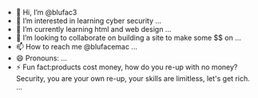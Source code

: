 - 👋 Hi, I’m @blufac3
- 👀 I’m interested in learning cyber security ...
- 🌱 I’m currently learning html and web design ...
- 💞️ I’m looking to collaborate on building a site to make some $$ on ...
- 📫 How to reach me @blufacemac ...
- 😄 Pronouns: ...
- ⚡ Fun fact:products cost money, how do you re-up with no money? Security, you are your own re-up, your skills are limitless, let's get rich. ...

<!---
blufac3/blufac3 is a ✨ special ✨ repository because its `README.md` (this file) appears on your GitHub profile.
You can click the Preview link to take a look at your changes.
--->
